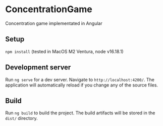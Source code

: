 # ConcentrationGame

Concentration game implementated in Angular

## Setup
`npm install` (tested in MacOS M2 Ventura, node v16.18.1)

## Development server

Run `ng serve` for a dev server. Navigate to `http://localhost:4200/`. The application will automatically reload if you change any of the source files.

## Build

Run `ng build` to build the project. The build artifacts will be stored in the `dist/` directory.
